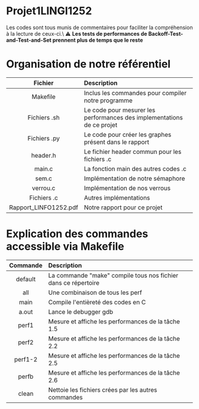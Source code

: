 # Projet1LINGI1252

Les codes sont tous munis de commentaires pour faciliter la compréhension à la lecture de ceux-ci.\\
:warning: **Les tests de performances de Backoff-Test-and-Test-and-Set prennent plus de temps que le reste**

# Organisation de notre référentiel
| Fichier | Description |
|  :---:  | :---         |
| Makefile | Inclus les commandes pour compiler notre programme |
| Fichiers .sh | Le code pour mesurer les performances des implementations de ce projet |
| Fichiers .py | Le code pour créer les graphes présent dans le rapport |
| header.h | Le fichier header commun pour les fichiers .c |
| main.c | La fonction main des autres codes .c |
| sem.c | Implémentation de notre sémaphore |
| verrou.c | Implémentation de nos verrous |
| Fichiers .c | Autres implémentations |
| Rapport_LINFO1252.pdf | Notre rapport pour ce projet |

# Explication des commandes accessible via Makefile
| Commande | Description |
|   :---:  | :---         |
| default | La commande "make" compile tous nos fichier dans ce répertoire |
| all | Une combinaison de tous les perf |
| main | Compile l'entièreté des codes en C |
| a.out | Lance le debugger gdb |
| perf1 | Mesure et affiche les performances de la tâche 1.5 |
| perf2 | Mesure et affiche les performances de la tâche 2.2 |
| perf1-2 | Mesure et affiche les performances de la tâche 2.5 |
| perfb | Mesure et affiche les performances de la tâche 2.6 |
| clean | Nettoie les fichiers crées par les autres commandes |
